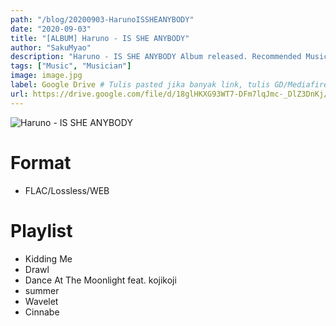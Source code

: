 ```yaml
---
path: "/blog/20200903-HarunoISSHEANYBODY"
date: "2020-09-03"
title: "[ALBUM] Haruno - IS SHE ANYBODY"
author: "SakuMyao"
description: "Haruno - IS SHE ANYBODY Album released. Recommended Music!"
tags: ["Music", "Musician"]
image: image.jpg
label: Google Drive # Tulis pasted jika banyak link, tulis GD/Mediafire/Racaty/dsb kalau cuma single link
url: https://drive.google.com/file/d/18glHKXG93WT7-DFm7lqJmc-_DlZ3DnKj/view?usp=sharing #Link Dari pasted.co
---
```


![Haruno - IS SHE ANYBODY](./image.jpg)

# Format

- FLAC/Lossless/WEB

# Playlist

- Kidding Me
- Drawl
- Dance At The Moonlight feat. kojikoji
- summer
- Wavelet
- Cinnabe
